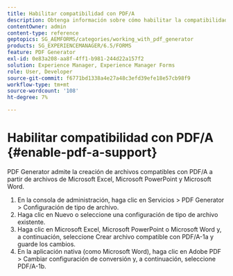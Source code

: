 ```yaml
---
title: Habilitar compatibilidad con PDF/A
description: Obtenga información sobre cómo habilitar la compatibilidad con PDF/A. Los archivos compatibles con el PDF/A se pueden crear desde Microsoft Excel, Microsoft PowerPoint y archivos de Microsoft Word.
contentOwner: admin
content-type: reference
geptopics: SG_AEMFORMS/categories/working_with_pdf_generator
products: SG_EXPERIENCEMANAGER/6.5/FORMS
feature: PDF Generator
exl-id: 0e83a208-aa8f-4ff1-b981-244d22a157f2
solution: Experience Manager, Experience Manager Forms
role: User, Developer
source-git-commit: f6771bd1338a4e27a48c3efd39efe18e57cb98f9
workflow-type: tm+mt
source-wordcount: '108'
ht-degree: 7%

---
```


# Habilitar compatibilidad con PDF/A {#enable-pdf-a-support}

PDF Generator admite la creación de archivos compatibles con PDF/A a partir de archivos de Microsoft Excel, Microsoft PowerPoint y Microsoft Word.

1. En la consola de administración, haga clic en Servicios > PDF Generator > Configuración de tipo de archivo.
1. Haga clic en Nuevo o seleccione una configuración de tipo de archivo existente.
1. Haga clic en Microsoft Excel, Microsoft PowerPoint o Microsoft Word y, a continuación, seleccione Crear archivo compatible con PDF/A-1a y guarde los cambios.
1. En la aplicación nativa (como Microsoft Word), haga clic en Adobe PDF > Cambiar configuración de conversión y, a continuación, seleccione PDF/A-1b.
